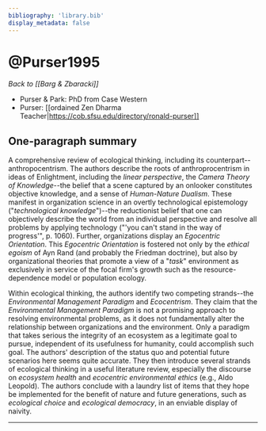 ```yaml
---
bibliography: 'library.bib'
display_metadata: false
---
```


# @Purser1995

_Back to [[Barg & Zbaracki]]_

* Purser & Park: PhD from Case Western
* Purser: [[ordained Zen Dharma Teacher|https://cob.sfsu.edu/directory/ronald-purser]]


## One-paragraph summary

A comprehensive review of ecological thinking, including its counterpart--anthropocentrism. The authors describe the roots of anthroprocentrism in ideas of Enlightment, including the _linear perspective_, the _Camera Theory of Knowledge_--the belief that a scene captured by an onlooker constitutes objective knowledge, and a sense of _Human-Nature Dualism_. These manifest in organization science in an overtly technological epistemology ("_technological knowledge_")--the reductionist belief that one can objectively describe the world from an individual perspective and resolve all problems by applying technology ("'you can't stand in the way of progress'", p. 1060). Further, organizations display an _Egocentric Orientation_. This _Egocentric Orientation_ is fostered not only by the _ethical egoism_ of Ayn Rand (and probably the Friedman doctrine), but also by organizational theories that promote a view of a "_task_" environment as exclusively in service of the focal firm's growth such as the resource-dependence model or population ecology.

Within ecological thinking, the authors identify two competing strands--the _Environmental Management Paradigm_ and _Ecocentrism_. They claim that the _Environmental Management Paradigm_ is not a promising approach to resolving environmental problems, as it does not fundamentally alter the relationship between organizations and the environment. Only a paradigm that takes serious the integrity of an ecosystem as a legitimate goal to pursue, independent of its usefulness for humanity, could accomplish such goal. The authors' description of the status quo and potential future scenarios here seems quite accurate. They then introduce several strands of ecological thinking in a useful literature review, especially the discourse on _ecosystem health_ and _ecocentric environmental ethics_ (e.g., Aldo Leopold). The authors conclude with a laundry list of items that they hope be implemented for the benefit of nature and future generations, such as _ecological choice_ and _ecological democracy_, in an enviable display of naivity.

---
